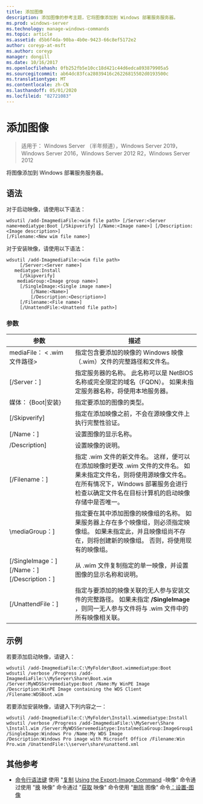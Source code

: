 ```yaml
---
title: 添加图像
description: 添加图像的参考主题，它将图像添加到 Windows 部署服务服务器。
ms.prod: windows-server
ms.technology: manage-windows-commands
ms.topic: article
ms.assetid: d5b6f4da-90ba-4b0e-9423-66c8ef5172e2
author: coreyp-at-msft
ms.author: coreyp
manager: dongill
ms.date: 10/16/2017
ms.openlocfilehash: 0fb252fb5e10cc18d421c44d6edca893879905a5
ms.sourcegitcommit: ab64dc83fca28039416c26226815502d0193500c
ms.translationtype: MT
ms.contentlocale: zh-CN
ms.lasthandoff: 05/01/2020
ms.locfileid: "82721083"
---
```

# <a name="add-image"></a>添加图像

> 适用于： Windows Server （半年频道），Windows Server 2019，Windows Server 2016，Windows Server 2012 R2，Windows Server 2012

将图像添加到 Windows 部署服务服务器。

## <a name="syntax"></a>语法
对于启动映像，请使用以下语法：
```
wdsutil /add-ImagmediaFile:<wim file path> [/Server:<Server name>mediatype:Boot [/Skipverify] [/Name:<Image name>] [/Description:<Image description>] 
[/Filename:<New wim file name>]
```
对于安装映像，请使用以下语法：
```
wdsutil /add-ImagmediaFile:<wim file path>
     [/Server:<Server name>]
   mediatype:Install
     [/Skipverify]
    mediaGroup:<Image group name>]
     [/SingleImage:<Single image name>]
         [/Name:<Name>]
         [/Description:<Description>]
     [/Filename:<File name>]
     [/UnattendFile:<Unattend file path>]
```
### <a name="parameters"></a>参数
|参数|描述|
|-------|--------|
mediaFile： < .wim 文件路径>|指定包含要添加的映像的 Windows 映像（.wim）文件的完整路径和文件名。|
|[/Server：<Server name>]|指定服务器的名称。 此名称可以是 NetBIOS 名称或完全限定的域名（FQDN）。 如果未指定服务器名称，将使用本地服务器。|
媒体： {Boot&#124;安装}|指定要添加的图像的类型。|
|[/Skipverify]|指定在添加映像之前，不会在源映像文件上执行完整性验证。|
|[/Name：<Name>]|设置图像的显示名称。|
|/Description<Description>]|设置映像的说明。|
|[/Filename：<Filename>]|指定 .wim 文件的新文件名。 这样，便可以在添加映像时更改 .wim 文件的文件名。 如果未指定文件名，则将使用源映像文件名。 在所有情况下，Windows 部署服务会进行检查以确定文件名在目标计算机的启动映像存储中是否唯一。|
|\mediaGroup：<Image group name>]|指定要在其中添加图像的映像组的名称。 如果服务器上存在多个映像组，则必须指定映像组。 如果未指定此，并且映像组尚不存在，则将创建新的映像组。 否则，将使用现有的映像组。|
|[/SingleImage：<Single image name>] [/Name：<Name>] [/Description：<Description>]|从 .wim 文件复制指定的单一映像，并设置图像的显示名称和说明。|
|[/UnattendFile：<Unattend file path>]|指定与要添加的映像关联的无人参与安装文件的完整路径。 如果未指定 **/SingleImage** ，则同一无人参与文件将与 .wim 文件中的所有映像相关联。|
## <a name="examples"></a>示例
若要添加启动映像，请键入：
```
wdsutil /add-ImagmediaFile:C:\MyFolder\Boot.wimmediatype:Boot
wdsutil /verbose /Progress /add-ImagmediaFile:\\MyServer\Share\Boot.wim /Server:MyWDSServemediatype:Boot /Name:My WinPE Image 
/Description:WinPE Image containing the WDS Client /Filename:WDSBoot.wim
```
若要添加安装映像，请键入下列内容之一：
```
wdsutil /add-ImagmediaFile:C:\MyFolder\Install.wimmediatype:Install
wdsutil /verbose /Progress /add-ImagmediaFile:\\MyServer\Share \Install.wim /Server:MyWDSServemediatype:InstalmediaGroup:ImageGroup1 
/SingleImage:Windows Pro /Name:My WDS Image
/Description:Windows Pro image with Microsoft Office /Filename:Win Pro.wim /UnattendFile:\\server\share\unattend.xml
```
## <a name="additional-references"></a>其他参考
- [命令行语法键](command-line-syntax-key.md)
使用 "[复制](using-the-copy-image-command.md)
[Using the Export-Image Command](using-the-export-image-command.md)
-映像" 命令通过使用 "[换](using-the-replace-image-command.md)
映像" 命令通过 "[获取](using-the-get-image-command.md)
映像" 命令使用 "[删除](using-the-remove-image-command.md)
图像" 命令[：设置-图像](subcommand-set-image.md)
